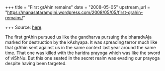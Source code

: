 +++
title = "First grAhin remains"
date = "2008-05-05"
upstream_url = "https://manasataramgini.wordpress.com/2008/05/05/first-grahin-remains/"

+++
Source: [here](https://manasataramgini.wordpress.com/2008/05/05/first-grahin-remains/).

The first grAhin pursued us like the gandharva pursuing the bharadvAja
marked for destruction by the kAshyapa. It was spreading terror much
like that grAhin sent against us in the same context last year around
the same time. That one was killed with the haridra prayoga which was
like the sword of viShNu. But this one seated in the secret realm was
evading our prayoga despite having been targeted.


